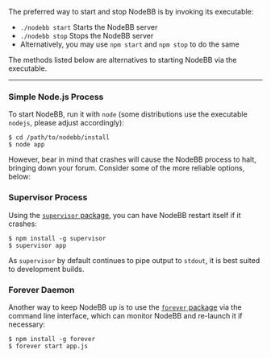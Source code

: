 The preferred way to start and stop NodeBB is by invoking its executable:

* `./nodebb start` Starts the NodeBB server
* `./nodebb stop` Stops the NodeBB server
* Alternatively, you may use `npm start` and `npm stop` to do the same

The methods listed below are alternatives to starting NodeBB via the executable.

----

### Simple Node.js Process

To start NodeBB, run it with `node` (some distributions use the executable `nodejs`, please adjust accordingly):

    $ cd /path/to/nodebb/install
    $ node app

However, bear in mind that crashes will cause the NodeBB process to halt, bringing down your forum. Consider some of the more reliable options, below:

### Supervisor Process

Using the [`supervisor` package](https://github.com/isaacs/node-supervisor), you can have NodeBB restart itself if it crashes:

    $ npm install -g supervisor
    $ supervisor app

As `supervisor` by default continues to pipe output to `stdout`, it is best suited to development builds.

### Forever Daemon

Another way to keep NodeBB up is to use the [`forever` package](https://github.com/nodejitsu/forever) via the command line interface, which can monitor NodeBB and re-launch it if necessary:

    $ npm install -g forever
    $ forever start app.js